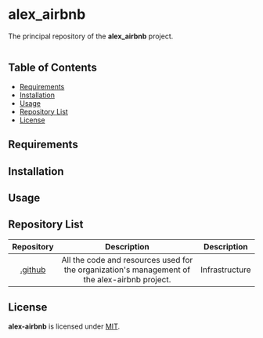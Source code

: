 # alex_airbnb

The principal repository of the **alex_airbnb** project.

[![<alex-airbnb>](https://circleci.com/gh/alex-airbnb/alex_airbnb.svg?style=svg)](https://circleci.com/github/alex-airbnb/alex_airbnb)

## Table of Contents

- [Requirements](#requirements)
- [Installation](#installation)
- [Usage](#usage)
- [Repository List](#repository-list)
- [License](#license)

## Requirements

## Installation

## Usage

## Repository List

| Repository           | Description       |  Description       |
| :---:                | :---:             |  :---:             |
| [.github](https://github.com/alex-airbnb/.github) | All the code and resources used for the organization's management of the alex-airbnb project. | Infrastructure |

## License

**alex-airbnb** is licensed under [MIT](./LICENSE).
